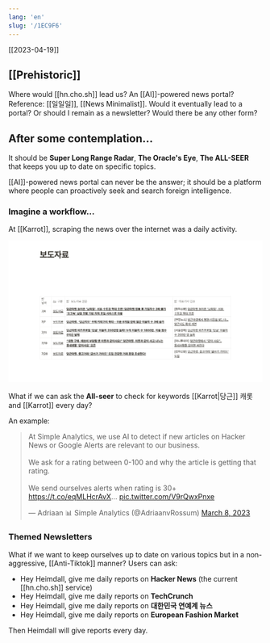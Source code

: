 ```yaml
---
lang: 'en'
slug: '/1EC9F6'
---
```


[[2023-04-19]]

## [[Prehistoric]]

Where would [[hn.cho.sh]] lead us? An [[AI]]-powered news portal? Reference: [[일일일]], [[News Minimalist]]. Would it eventually lead to a portal? Or should I remain as a newsletter? Would there be any other form?

## After some contemplation...

It should be **Super Long Range Radar**, **The Oracle's Eye**, **The ALL-SEER** that keeps you up to date on specific topics.

[[AI]]-powered news portal can never be the answer; it should be a platform where people can proactively seek and search foreign intelligence.

### Imagine a workflow...

At [[Karrot]], scraping the news over the internet was a daily activity.

![Like this](../assets/5FD1BE.png)

What if we can ask the **All-seer** to check for keywords [[Karrot|당근]] 캐롯 and [[Karrot]] every day?

An example:

<blockquote class="twitter-tweet">
<p lang="en" dir="ltr">
At Simple Analytics, we use AI to detect if new articles on Hacker News or Google Alerts are relevant to our business.<br/><br/>We ask for a rating between 0-100 and why the article is getting that rating.<br/><br/>We send ourselves alerts when rating is 30+ <a href="https://t.co/eqMLHcrAvX">https://t.co/eqMLHcrAvX</a>… <a href="https://t.co/V9rQwxPnxe">pic.twitter.com/V9rQwxPnxe</a>
</p>
&mdash; Adriaan 📊 Simple Analytics (@AdriaanvRossum) <a href="https://twitter.com/AdriaanvRossum/status/1633318894508146689?ref_src=twsrc%5Etfw">March 8, 2023</a>
</blockquote>

### Themed Newsletters

What if we want to keep ourselves up to date on various topics but in a non-aggressive, [[Anti-Tiktok]] manner? Users can ask:

- Hey Heimdall, give me daily reports on **Hacker News** (the current [[hn.cho.sh]] service)
- Hey Heimdall, give me daily reports on **TechCrunch**
- Hey Heimdall, give me daily reports on **대한민국 연예계 뉴스**
- Hey Heimdall, give me daily reports on **European Fashion Market**

Then Heimdall will give reports every day.
